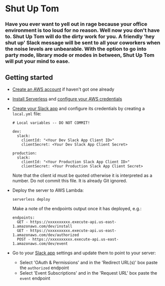 # Shut Up Tom

### Have you ever want to yell out in rage because your office environment is too loud for no reason. Well now you don't have to. Shut Up Tom will do the dirty work for you. A friendly 'hey shut up' Slack message will be sent to all your coworkers when the noise levels are unbearable. With the option to go into party mode, library mode or modes in between, Shut Up Tom will put your mind to ease.

## Getting started

* [Create an AWS account](https://aws.amazon.com/free/) if haven't got one already
* [Install Serverless](https://serverless.com/framework/docs/providers/aws/guide/installation/) and [configure your AWS credentials](https://serverless.com/framework/docs/providers/aws/guide/credentials/)
* [Create your Slack app](https://api.slack.com/slack-apps#create-app) and configure its credentials by creating a `local.yml` file:

	```
	# Local variables -- DO NOT COMMIT!

	dev:
	  slack:
	    clientId: "<Your Dev Slack App Client ID>"
	    clientSecret: <Your Dev Slack App Client Secret>

	production:
	  slack:
	    clientId: "<Your Production Slack App Client ID>"
	    clientSecret: <Your Production Slack App Client Secret>
	```

  Note that the client id must be quoted otherwise it is interpreted as a number. Do not commit this file. It is already Git ignored.
* Deploy the server to AWS Lambda:

	```
	serverless deploy
	```

  Make a note of the endpoints output once it has deployed, e.g.:

	```
	endpoints:
	  GET - https://xxxxxxxxxx.execute-api.us-east-1.amazonaws.com/dev/install
	  GET - https://xxxxxxxxxx.execute-api.us-east-1.amazonaws.com/dev/authorized
	  POST - https://xxxxxxxxxx.execute-api.us-east-1.amazonaws.com/dev/event
	```

* Go to your [Slack app](https://api.slack.com/apps) settings and update them to point to your server:
  * Select 'OAuth & Permissions' and in the 'Redirect URL(s)' box paste the `authorized` endpoint
  * Select 'Event Subscriptions' and in the 'Request URL' box paste the `event` endpoint

